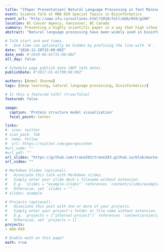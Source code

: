 ```yaml
---
title: "[Paper Presentation] Natural Language Processing in Text Mining for Structural Modeling of Protien Complexes"
event: Science Talk at MBB 659 Special Topics in Bioinformatics
event_url: "http://www.sfu.ca/outlines.html?2018/fall/mbb/659/g100"
location: BC Cancer Agency, Vancouver, BC Canada
summary: Presenting a highly scientific paper in a way that high school students can understand. The paper is a state-of-art method that uses natural language processing based approach towards structural modelling of proteins.
abstract: "Natural language processing have been widely used in bioinformatics, and one of the important use cases is to perform structural modelling in protein complexes. The challenge in this talk was to make it accessible to a high-school level audience. This involves not using jargon words without proper explanation, keeping the level of talk at a high level, and trying to induce interest in the audience to take up science as a career."

# Talk start and end times.
#   End time can optionally be hidden by prefixing the line with `#`.
date: "2018-11-20T15:00:00Z"
date_end: #"2030-06-01T15:00:00Z"
all_day: false

# Schedule page publish date (NOT talk date).
publishDate: #"2017-01-01T00:00:00Z"

authors: [Anmol Sharma]
tags: [deep learning, natural language processing, bioinformatics]

# Is this a featured talk? (true/false)
featured: false

image:
  caption: 'Protein structure model visualization'
  focal_point: Center

links:
#- icon: twitter
# icon_pack: fab
#  name: Follow
#  url: https://twitter.com/georgecushen
#url_code: ""
#url_pdf: ""
url_slides: "https://github.com/trane293/trane293.github.io/blob/master/assets/presentations/MBB%20659%20%20Science%20Talk.pdf"
url_video: ""

# Markdown Slides (optional).
#   Associate this talk with Markdown slides.
#   Simply enter your slide deck's filename without extension.
#   E.g. `slides = "example-slides"` references `content/slides/example-slides.md`.
#   Otherwise, set `slides = ""`.
# slides: example

# Projects (optional).
#   Associate this post with one or more of your projects.
#   Simply enter your project's folder or file name without extension.
#   E.g. `projects = ["internal-project"]` references `content/project/deep-learning/index.md`.
#   Otherwise, set `projects = []`.
projects:
- mbb-659

# Enable math on this page?
math: true
---
```


<!-- {{% alert note %}}
Click on the **Slides** button above to view the built-in slides feature.
{{% /alert %}}

Slides can be added in a few ways:

- **Create** slides using Academic's [*Slides*](https://sourcethemes.com/academic/docs/managing-content/#create-slides) feature and link using `slides` parameter in the front matter of the talk file
- **Upload** an existing slide deck to `static/` and link using `url_slides` parameter in the front matter of the talk file
- **Embed** your slides (e.g. Google Slides) or presentation video on this page using [shortcodes](https://sourcethemes.com/academic/docs/writing-markdown-latex/).

Further talk details can easily be added to this page using *Markdown* and $\rm \LaTeX$ math code. -->
